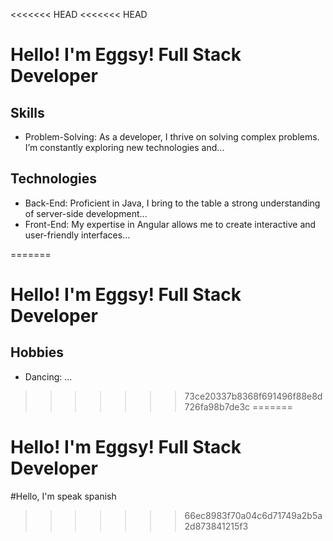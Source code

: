 <<<<<<< HEAD
<<<<<<< HEAD

# Hello! I'm Eggsy! Full Stack Developer

## Skills
- Problem-Solving: As a developer, I thrive on solving complex problems. I’m constantly exploring new technologies and...

## Technologies
- Back-End: Proficient in Java, I bring to the table a strong understanding of server-side development...
- Front-End: My expertise in Angular allows me to create interactive and user-friendly interfaces...

=======
# Hello! I'm Eggsy! Full Stack Developer

## Hobbies
- Dancing: ...
>>>>>>> 73ce20337b8368f691496f88e8d726fa98b7de3c
=======
# Hello! I'm Eggsy! Full Stack Developer
#Hello, I'm speak spanish
>>>>>>> 66ec8983f70a04c6d71749a2b5a2d873841215f3
